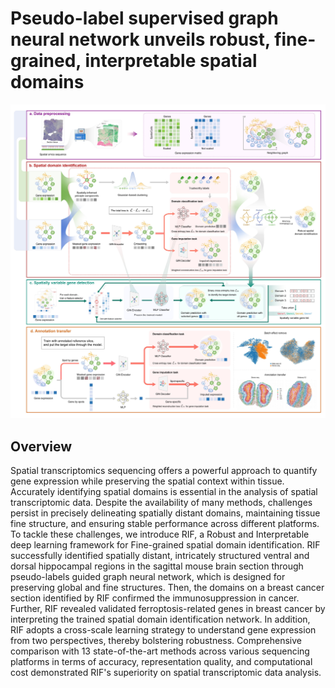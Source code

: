 # Pseudo-label supervised graph neural network unveils robust, fine-grained, interpretable spatial domains

![](https://github.com/DDDoGGie/RIF/blob/main/figures/model.png)
## Overview
Spatial transcriptomics sequencing offers a powerful approach to quantify gene expression while preserving the spatial context within tissue. Accurately identifying spatial domains is essential in the analysis of spatial transcriptomic data. Despite the availability of many methods, challenges persist in precisely delineating spatially distant domains, maintaining tissue fine structure, and ensuring stable performance across different platforms. To tackle these challenges, we introduce RIF, a Robust and Interpretable deep learning framework for Fine-grained spatial domain identification. RIF successfully identified spatially distant, intricately structured ventral and dorsal hippocampal regions in the sagittal mouse brain section through pseudo-labels guided graph neural network, which is designed for preserving global and fine structures. Then, the domains on a breast cancer section identified by RIF confirmed the immunosuppression in cancer. Further, RIF revealed validated ferroptosis-related genes in breast cancer by interpreting the trained spatial domain identification network. In addition, RIF adopts a cross-scale learning strategy to understand gene expression from two perspectives, thereby bolstering robustness. Comprehensive comparison with 13 state-of-the-art methods across various sequencing platforms in terms of accuracy, representation quality, and computational cost demonstrated RIF's superiority on spatial transcriptomic data analysis.
